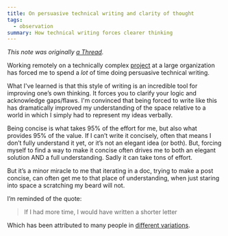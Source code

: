 ```yaml
---
title: On persuasive technical writing and clarity of thought
tags:
  - observation
summary: How technical writing forces clearer thinking
---
```

_This note was originally_ [_a Thread_](https://www.threads.net/@captbaritone/post/CwvauQzvdt0/?igshid=MzRlODBiNWFlZA%3D%3D)_._

Working remotely on a technically complex [project](https://relay.dev/) at a large organization has forced me to spend a _lot_ of time doing persuasive technical writing.

What I've learned is that this style of writing is an incredible tool for improving one’s own thinking. It forces you to clarify your logic and acknowledge gaps/flaws. I'm convinced that being forced to write like this has dramatically improved my understanding of the space relative to a world in which I simply had to represent my ideas verbally.

Being concise is what takes 95% of the effort for me, but also what provides 95% of the value. If I can’t write it concisely, often that means I don’t fully understand it yet, or it’s not an elegant idea (or both). But, forcing myself to find a way to make it concise often drives me to both an elegant solution AND a full understanding. Sadly it can take tons of effort.

But it’s a minor miracle to me that iterating in a doc, trying to make a post concise, can often get me to that place of understanding, when just staring into space a scratching my beard will not.

I’m reminded of the quote:

> If I had more time, I would have written a shorter letter

Which has been attributed to many people in [different variations](http://quoteinvestigator.com/2012%E2%80%A6).
